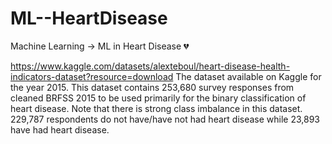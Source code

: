 # ML--HeartDisease
Machine Learning -> ML in Heart Disease 💔

https://www.kaggle.com/datasets/alexteboul/heart-disease-health-indicators-dataset?resource=download
The dataset available on Kaggle for the year 2015.
This dataset contains 253,680 survey responses from cleaned BRFSS 2015 to be used primarily for the binary classification of heart disease. Note that there is strong class imbalance in this dataset. 229,787 respondents do not have/have not had heart disease while 23,893 have had heart disease.
